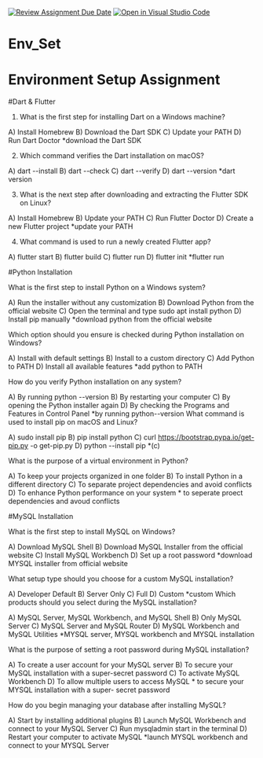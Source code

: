 [![Review Assignment Due Date](https://classroom.github.com/assets/deadline-readme-button-22041afd0340ce965d47ae6ef1cefeee28c7c493a6346c4f15d667ab976d596c.svg)](https://classroom.github.com/a/vnsr1XuU)
[![Open in Visual Studio Code](https://classroom.github.com/assets/open-in-vscode-2e0aaae1b6195c2367325f4f02e2d04e9abb55f0b24a779b69b11b9e10269abc.svg)](https://classroom.github.com/online_ide?assignment_repo_id=15693657&assignment_repo_type=AssignmentRepo)
# Env_Set

# Environment Setup Assignment

#Dart & Flutter

1. What is the first step for installing Dart on a Windows machine?

A) Install Homebrew
B) Download the Dart SDK
C) Update your PATH
D) Run Dart Doctor
    *download the Dart SDK

2. Which command verifies the Dart installation on macOS?

A) dart --install
B) dart --check
C) dart --verify
D) dart --version
       *dart version

3. What is the next step after downloading and extracting the Flutter SDK on Linux?

A) Install Homebrew
B) Update your PATH
C) Run Flutter Doctor
D) Create a new Flutter project
    *update your PATH         

4. What command is used to run a newly created Flutter app?

A) flutter start
B) flutter build
C) flutter run
D) flutter init
     *flutter run

#Python Installation

What is the first step to install Python on a Windows system?

A) Run the installer without any customization
B) Download Python from the official website
C) Open the terminal and type sudo apt install python
D) Install pip manually
        *download python from the official website
        
Which option should you ensure is checked during Python installation on Windows?

A) Install with default settings
B) Install to a custom directory
C) Add Python to PATH
D) Install all available features
     *add python to PATH
     
How do you verify Python installation on any system?

A) By running python --version
B) By restarting your computer
C) By opening the Python installer again
D) By checking the Programs and Features in Control Panel
          *by running python--version
What command is used to install pip on macOS and Linux?

A) sudo install pip
B) pip install python
C) curl https://bootstrap.pypa.io/get-pip.py -o get-pip.py
D) python --install pip
        *(c)
        
What is the purpose of a virtual environment in Python?

A) To keep your projects organized in one folder
B) To install Python in a different directory
C) To separate project dependencies and avoid conflicts
D) To enhance Python performance on your system
        * to seperate proect dependencies and avoud conflicts
        
#MySQL Installation

What is the first step to install MySQL on Windows?

A) Download MySQL Shell
B) Download MySQL Installer from the official website
C) Install MySQL Workbench
D) Set up a root password
  *download MYSQL installer from  official website
  
What setup type should you choose for a custom MySQL installation?

A) Developer Default
B) Server Only
C) Full
D) Custom
     *custom
Which products should you select during the MySQL installation?

A) MySQL Server, MySQL Workbench, and MySQL Shell
B) Only MySQL Server
C) MySQL Server and MySQL Router
D) MySQL Workbench and MySQL Utilities
   *MYSQL server, MYSQL workbench and MYSQL installation
   
What is the purpose of setting a root password during MySQL installation?

A) To create a user account for your MySQL server
B) To secure your MySQL installation with a super-secret password
C) To activate MySQL Workbench
D) To allow multiple users to access MySQL
     * to secure your MYSQL installation with a super- secret password
     
How do you begin managing your database after installing MySQL?

A) Start by installing additional plugins
B) Launch MySQL Workbench and connect to your MySQL Server
C) Run mysqladmin start in the terminal
D) Restart your computer to activate MySQL
         *launch MYSQL workbench and connect to your MYSQL Server

